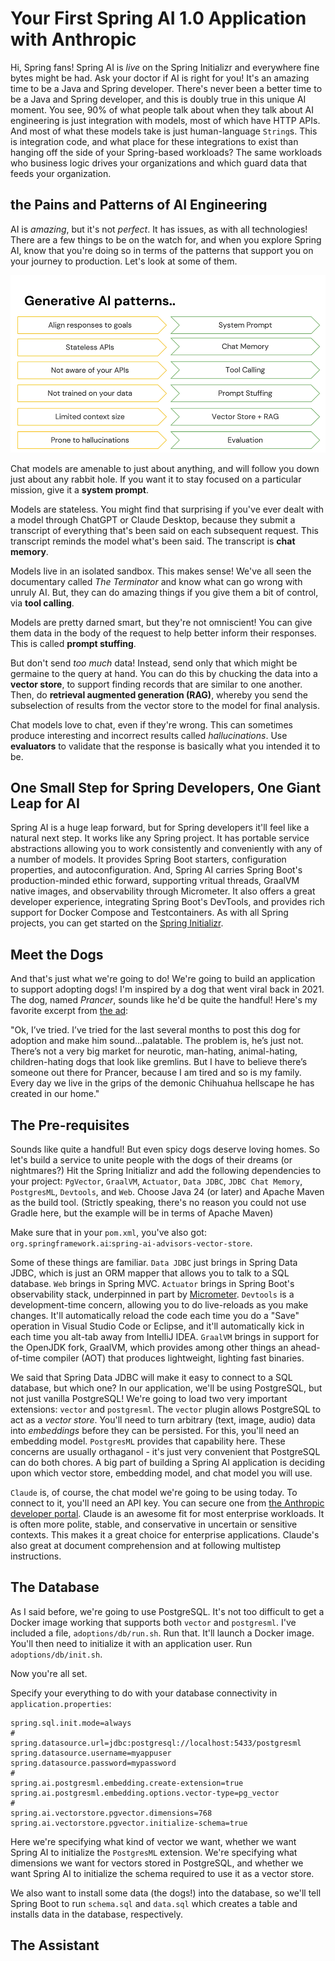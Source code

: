 # Your First Spring AI 1.0 Application with Anthropic

Hi, Spring fans! Spring AI is _live_ on the Spring Initializr and everywhere fine bytes might be had. Ask your doctor if AI is right for you! It's an amazing time to be a Java and Spring developer. There's never been a better time to be a Java and Spring developer, and this is doubly true in this unique AI moment. You see, 90% of what people talk about when they talk about AI engineering is just integration with models, most of which have HTTP APIs. And most of what these models take is just human-language `String`s. This is integration code, and what place for these integrations to exist than hanging off the side of your Spring-based workloads? The same workloads who business logic drives your organizations and which guard data that feeds your organization. 


## the Pains and Patterns of AI Engineering

AI is _amazing_, but it's not _perfect_. It has issues, as with all technologies! There are a few things to be on the watch for, and when you explore Spring AI, know that you're doing so in terms of the patterns that support you on your journey to production. Let's look at some of them. 

![the pains and patterns of AI](images/pp.png)

Chat models are amenable to just about anything, and will follow you down just about any rabbit hole. If you want it to stay focused on a particular mission, give it a **system prompt**. 

Models are stateless. You might find that surprising if you've ever dealt with a model through  ChatGPT or Claude Desktop, because they submit a transcript of everything that's been said on each subsequent request. This transcript reminds the model what's been said. The transcript is **chat memory**.

Models live in an isolated sandbox. This makes sense! We've all seen the documentary called _The Terminator_ and know what can go wrong with unruly AI. But, they can do amazing things if you give them a bit of control, via **tool calling**.

Models are pretty darned smart, but they're not omniscient! You can give them data in the body of the request to help better inform their responses. This is called **prompt stuffing**. 

But don't send _too much_ data! Instead, send only that which might be germaine to the query at hand. You can do this by chucking the data into a **vector store**, to support finding records that are similar to one another. Then, do **retrieval augmented generation (RAG)**, whereby you send the subselection of results from the vector store to the model for final analysis. 

Chat models love to chat, even if they're wrong. This can sometimes produce interesting and incorrect results called _hallucinations_. Use **evaluators** to validate that the response is basically what you intended it to be.

## One Small Step for Spring Developers, One Giant Leap for AI 

Spring AI is a huge leap forward, but for Spring developers it'll feel like a  natural next step. It works like any Spring project. It has portable service abstractions allowing you to work consistently and conveniently with any of a number of models. It provides Spring Boot starters, configuration properties, and autoconfiguration. And, Spring AI carries Spring Boot's production-minded ethic forward, supporting vritual threads, GraalVM native images, and observability through Micrometer. It also offers a great developer experience, integrating Spring Boot's DevTools, and provides rich support for Docker Compose and Testcontainers. As with all Spring projects, you can get started on the [Spring Initializr](https://start.spring.io).

## Meet the Dogs
And that's just what we're going to do! We're going to build an application to support adopting dogs! I'm inspired by a dog that went viral back in 2021. The dog, named _Prancer_, sounds like he'd be quite the handful! Here's my favorite excerpt from [the ad](https://www.facebook.com/tyfanee.fortuna/posts/10219752628710467):

"Ok, I’ve tried. I’ve tried for the last several months to post this dog for adoption and make him sound...palatable. The problem is, he’s just not. There’s not a very big market for neurotic, man-hating, animal-hating, children-hating dogs that look like gremlins. But I have to believe there’s someone out there for Prancer, because I am tired and so is my family. Every day we live in the grips of the demonic Chihuahua hellscape he has created in our home."

## The Pre-requisites
Sounds like quite a handful! But even spicy dogs deserve loving homes. So let's build a service to unite people with the dogs of their dreams (or nightmares?) Hit the Spring Initializr and add the following dependencies to your project: `PgVector`, `GraalVM`, `Actuator`, `Data JDBC`, `JDBC Chat Memory`, `PostgresML`, `Devtools`, and `Web`. Choose Java 24 (or later) and Apache Maven as the build tool. (Strictly speaking, there's no reason you could not use Gradle here, but the example will be in terms of Apache Maven) 

Make sure that in  your `pom.xml`, you've also got: `org.springframework.ai`:`spring-ai-advisors-vector-store`.

Some of these things are familiar. `Data JDBC` just brings in Spring Data JDBC, which is just an ORM mapper that allows you to talk to a SQL database. `Web` brings in Spring MVC. `Actuator` brings in Spring Boot's observability stack, underpinned in part by [Micrometer](https://micrometer.io). `Devtools` is a development-time concern, allowing you to do live-reloads as you make changes. It'll automatically reload the code each time you do a "Save" operation in Visual Studio Code or Eclipse, and it'll automatically kick in each time you alt-tab away from IntelliJ IDEA. `GraalVM` brings in support for the OpenJDK fork, GraalVM, which provides among other things an ahead-of-time compiler (AOT) that produces lightweight, lighting fast binaries. 

We said that Spring Data JDBC will make it easy to connect to a SQL database, but which one? In our application, we'll be using PostgreSQL, but not just vanilla PostgreSQL! We're going to load two very important extensions: `vector` and `postgresml`. The `vector` plugin allows PostgreSQL to act as a _vector store_. You'll need to turn arbitrary (text, image, audio) data into _embeddings_ before they can be persisted. For this, you'll need an embedding model. `PostgresML` provides that capability here. These concerns are usually orthaganol - it's just very convenient that PostgreSQL can do both chores. A big part of building a Spring AI application is deciding upon which vector store, embedding model, and chat model you will use.   

`Claude` is, of course, the chat model we're going to be using today. To connect to it, you'll need an API key. You can secure one from [the Anthropic developer portal](https://www.anthropic.com/api). Claude is an awesome fit for most enterprise workloads. It is often more polite, stable, and conservative in uncertain or sensitive contexts. This makes it a great choice for enterprise applications. Claude's also great at document comprehension and at following multistep instructions.

## The Database 

As I said before, we're going to use PostgreSQL. It's not too difficult to get a Docker image working that supports both `vector` and `postgresml`. I've included a file, `adoptions/db/run.sh`. Run that. It'll launch a Docker image. You'll then need to initialize it with an application user. Run `adoptions/db/init.sh`.

Now you're all set. 

Specify your everything to do with your database connectivity in `application.properties`:

```properties
spring.sql.init.mode=always
#
spring.datasource.url=jdbc:postgresql://localhost:5433/postgresml
spring.datasource.username=myappuser
spring.datasource.password=mypassword
#
spring.ai.postgresml.embedding.create-extension=true
spring.ai.postgresml.embedding.options.vector-type=pg_vector
#
spring.ai.vectorstore.pgvector.dimensions=768
spring.ai.vectorstore.pgvector.initialize-schema=true

```

Here we're specifying what kind of vector we want, whether we want Spring AI to initialize the `PostgresML` extension. We're specifying what dimensions we want for vectors stored in PostgreSQL, and whether we want Spring AI to initialize the schema required to use it as a vector store. 

We also want to install some data (the dogs!) into the database, so we'll tell Spring Boot to run  `schema.sql` and `data.sql` which creates a table and installs data in the database, respectively.

## The Assistant 

